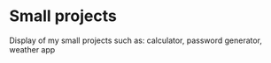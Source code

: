 # Small projects

Display of my small projects such as: calculator, password generator, weather app
